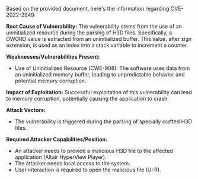 Based on the provided document, here's the information regarding CVE-2022-2949:

**Root Cause of Vulnerability:**
The vulnerability stems from the use of an uninitialized resource during the parsing of H3D files. Specifically, a DWORD value is extracted from an uninitialized buffer. This value, after sign extension, is used as an index into a stack variable to increment a counter.

**Weaknesses/Vulnerabilities Present:**
- Use of Uninitialized Resource (CWE-908): The software uses data from an uninitialized memory buffer, leading to unpredictable behavior and potential memory corruption.

**Impact of Exploitation:**
Successful exploitation of this vulnerability can lead to memory corruption, potentially causing the application to crash.

**Attack Vectors:**
- The vulnerability is triggered during the parsing of specially crafted H3D files.

**Required Attacker Capabilities/Position:**
- An attacker needs to provide a malicious H3D file to the affected application (Altair HyperView Player).
- The attacker needs local access to the system.
- User interaction is required to open the malicious file (UI:R).